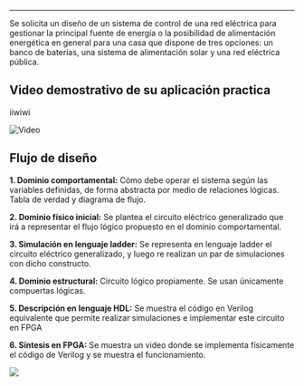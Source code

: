 
---

Se solicita un diseño de un sistema de control de una red eléctrica para gestionar la principal fuente de energía o la posibilidad de alimentación energética en general para una casa que dispone de tres opciones: un banco de baterías, una sistema de alimentación solar y una red eléctrica pública.

## Video demostrativo de su aplicación practica

iiwiwi


![Video](https://youtu.be/DFisFgIFHPU?si=blDOmX3Gs1THkdPg)


## Flujo de diseño

**1. Dominio comportamental:** Cómo debe operar el sistema según las variables definidas, de forma abstracta por medio de relaciones lógicas. Tabla de verdad y diagrama de flujo.

**2. Dominio físico inicial:** Se plantea el circuito eléctrico generalizado que irá a representar el flujo lógico propuesto en el dominio comportamental.

**3. Simulación en lenguaje ladder:** Se representa en lenguaje ladder el circuito eléctrico generalizado, y luego re realizan un par de simulaciones con dicho constructo.

**4. Dominio estructural:** Circuito lógico propiamente. Se usan únicamente compuertas lógicas.

**5. Descripción en lenguaje HDL:** Se muestra el código en Verilog equivalente que permite realizar simulaciones e implementar este circuito en FPGA

**6. Síntesis en FPGA:** Se muestra un video donde se implementa físicamente el código de Verilog y se muestra el funcionamiento. 





![](biden.png)